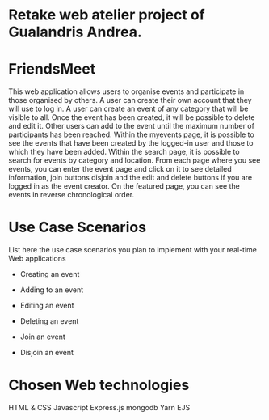 # Retake web atelier project of Gualandris Andrea.

# FriendsMeet

This web application allows users to organise events and participate in those organised by others. 
A user can create their own account that they will use to log in. A user can create an event of any category that will be visible to all. Once the event has been created, it will be possible to delete and edit it. Other users can add to the event until the maximum number of participants has been reached.
Within the myevents page, it is possible to see the events that have been created by the logged-in user and those to which they have been added.
Within the search page, it is possible to search for events by category and location.
From each page where you see events, you can enter the event page and click on it to see detailed information, join buttons
disjoin and the edit and delete buttons if you are logged in as the event creator. 
On the featured page, you can see the events in reverse chronological order.


# Use Case Scenarios

List here the use case scenarios you plan to implement with your real-time Web applications

- Creating an event  

- Adding to an event  

- Editing an event  

- Deleting an event 

- Join an event

- Disjoin an event

# Chosen Web technologies

HTML & CSS
Javascript
Express.js
mongodb
Yarn
EJS



